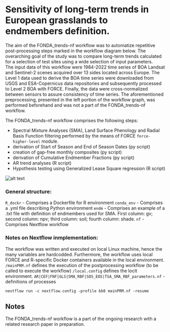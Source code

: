 # Sensitivity of long-term trends in European grasslands to endmembers definition.

The aim of the FONDA_trends-nf workflow was to automatize repetitive post-processing steps marked in the workflow diagram below. The overarching goal of the study was to compare long-term trends calculated for a selection of test sites using a wide selection of input parameters.  
The input data of this workflow were 1984-2022 time series of BOA Landsat and Sentinel-2 scenes acquired over 13 sides located across Europe. The Level 1 data used to derive the BOA time series were downloaded from USGS and ESA-Copernicus data repositories and subsequently processed to Level 2 BOA with FORCE. Finally, the data were cross-normalized between sensors to assure consistency of time series. The aforementioned preprocessing, presented in the left portion of the workflow graph, was performed beforehand and was not a part of the FONDA_trends-nf workflow.

The FONDA_trends-nf workflow comprises the following steps:
- Spectral Mixture Analyses (SMA), Land Surface Phenology and Radial Basis Function filtering performed by the means of FORCE `force-higher-level` module. 
- derivation of Start of Season and End of Season Dates (py script)
- creation of gap-free monthly composites (py script)
- derivation of Cumulative Endmember Fractions (py script)
- AR trend analyses (R script)
- Hypothesis testing using Generalized Lease Square regression (R script)

![alt text](https://github.com/erfea/FONDA_trends-nf/blob/main/2023_08_22_Workflows_Git.jpg)

### General structure:
`R_dockr` - Comprises a Dockerfile for R environment
`conda_env` - Comprises a .yml file describing Python environment
`endm` - Comprises an example of a .txt file with definition of endmembers used for SMA. First column: gv; second column: npv; third column: soil; fourth column: shade.
`nf` - Comprises Nextflow workflow

### Notes on Nextflow inmplementation:
The workflow was written and executed on local Linux machine, hence the many variables are hardcodded. Furthermore, the workflow uses local FORCE and R-specific Docker containers available in the local environment.
`/mainPRM.nf` defines the execution of the postprocessing workflow (to be called to execute the workflow)
`/local.config` defines the loclt environment. 
`AR|CEF|FNF|GLS|SMA_RBF|SOS_EOS|TSA_SMA_RBF_parameters.nf`  - definitions of processes

`nextflow run -c nextflow.config -profile bb8 mainPRM.nf -resume `

## Notes
The FONDA_trends-nf workflow is a part of the ongoing research with a related research paper in preparation. 